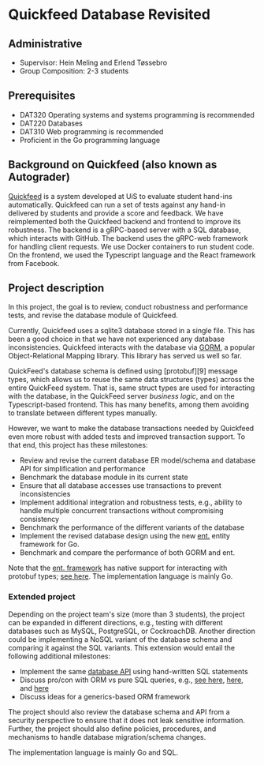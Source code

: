 # Quickfeed Database Revisited

## Administrative

- Supervisor: Hein Meling and Erlend Tøssebro
- Group Composition: 2-3 students

## Prerequisites

- DAT320 Operating systems and systems programming is recommended
- DAT220 Databases
- DAT310 Web programming is recommended
- Proficient in the Go programming language

## Background on Quickfeed (also known as Autograder)

[Quickfeed][1] is a system developed at UiS to evaluate student hand-ins automatically.
Quickfeed can run a set of tests against any hand-in delivered by students and provide a score and feedback.
We have reimplemented both the Quickfeed backend and frontend to improve its robustness.
The backend is a gRPC-based server with a SQL database, which interacts with GitHub.
The backend uses the gRPC-web framework for handling client requests.
We use Docker containers to run student code.
On the frontend, we used the Typescript language and the React framework from Facebook.

## Project description

In this project, the goal is to review, conduct robustness and performance tests, and revise the database module of Quickfeed.

Currently, Quickfeed uses a sqlite3 database stored in a single file.
This has been a good choice in that we have not experienced any database inconsistencies.
Quickfeed interacts with the database via [GORM][3], a popular Object-Relational Mapping library.
This library has served us well so far.

QuickFeed's database schema is defined using [protobuf][9] message types, which allows us to reuse the same data structures (types) across the entire QuickFeed system.
That is, same struct types are used for interacting with the database, in the QuickFeed server _business logic_, and on the Typescript-based frontend.
This has many benefits, among them avoiding to translate between different types manually.

However, we want to make the database transactions needed by Quickfeed even more robust with added tests and improved transaction support.
To that end, this project has these milestones:

- Review and revise the current database ER model/schema and database API for simplification and performance
- Benchmark the database module in its current state
- Ensure that all database accesses use transactions to prevent inconsistencies
- Implement additional integration and robustness tests, e.g., ability to handle multiple concurrent transactions without compromising consistency
- Benchmark the performance of the different variants of the database
- Implement the revised database design using the new [ent.][7] entity framework for Go.
- Benchmark and compare the performance of both GORM and ent.

Note that the [ent. framework][7] has native support for interacting with protobuf types; [see here][8].
The implementation language is mainly Go.

### Extended project

Depending on the project team's size (more than 3 students), the project can be expanded in different directions, e.g., testing with different databases such as MySQL, PostgreSQL, or CockroachDB.
Another direction could be implementing a NoSQL variant of the database schema and comparing it against the SQL variants.
This extension would entail the following additional milestones:

- Implement the same [database API][2] using hand-written SQL statements
- Discuss pro/con with ORM vs pure SQL queries, e.g., [see here][4], [here][5], and [here][6]
- Discuss ideas for a generics-based ORM framework

The project should also review the database schema and API from a security perspective to ensure that it does not leak sensitive information.
Further, the project should also define policies, procedures, and mechanisms to handle database migration/schema changes.

The implementation language is mainly Go and SQL.

[1]: https://github.com/autograde/quickfeed
[2]: https://github.com/autograde/quickfeed/blob/master/database/database.go
[3]: https://gorm.io
[4]: https://wozniak.ca/blog/2014/08/03/What-ORMs-have-taught-me-just-learn-SQL/
[5]: https://github.com/xo/xo
[6]: https://github.com/volatiletech/sqlboiler
[7]: https://entgo.io
[8]: https://entgo.io/docs/grpc-intro
